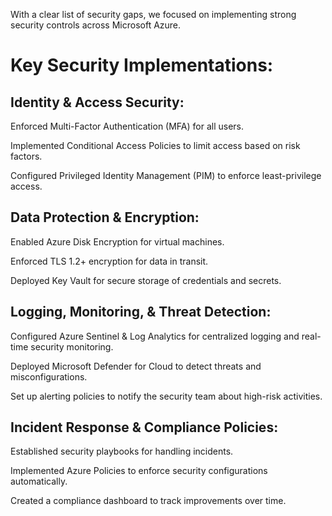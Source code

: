 With a clear list of security gaps, we focused on implementing strong security controls across Microsoft Azure.
# Key Security Implementations:
## Identity & Access Security:
Enforced Multi-Factor Authentication (MFA) for all users.

Implemented Conditional Access Policies to limit access based on risk factors.

Configured Privileged Identity Management (PIM) to enforce least-privilege access.

## Data Protection & Encryption:
Enabled Azure Disk Encryption for virtual machines.

Enforced TLS 1.2+ encryption for data in transit.

Deployed Key Vault for secure storage of credentials and secrets.

## Logging, Monitoring, & Threat Detection:

Configured Azure Sentinel & Log Analytics for centralized logging and real-time security monitoring.

Deployed Microsoft Defender for Cloud to detect threats and misconfigurations.

Set up alerting policies to notify the security team about high-risk activities.

##  Incident Response & Compliance Policies:
Established security playbooks for handling incidents.

Implemented Azure Policies to enforce security configurations automatically.

Created a compliance dashboard to track improvements over time.
